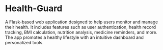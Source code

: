 # Health-Guard
A Flask-based web application designed to help users monitor and manage their health. It includes features such as user authentication, health record tracking, BMI calculation, nutrition analysis, medicine reminders, and more. The app promotes a healthy lifestyle with an intuitive dashboard and personalized tools.
